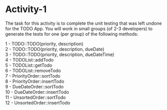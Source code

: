 # Activity-1
The task for this activity is to complete the unit testing that was left undone for the TODO App. 
You will work in small groups (of 2-3 developers) to generate the tests for one (per group) of the 
following methods:

1 - TODO::TODO(priority, description)  
2 - TODO::TODO(priority, description, dueDate)  
3 - TODO::TODO(priority, description, dueDateTime)  
4 - TODOList::addTodo  
5 - TODOList::getTodo  
6 - TODOList::removeTodo  
7 - PriorityOrder::sortTodo  
8 - PriorityOrder::insertTodo  
9 - DueDateOrder::sortTodo  
10 - DueDateOrder::insertTodo  
11 - UnsortedOrder::sortTodo  
12 - UnsortedOrder::insertTodo  
